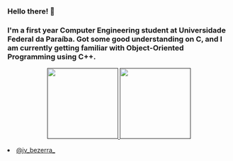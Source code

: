 ### Hello there! 👋
### I'm a first year Computer Engineering student at Universidade Federal da Paraíba. Got some good understanding on C, and I am currently getting familiar with Object-Oriented Programming using C++.
<p align="center">
  <a href="">
    <img height="160em" src="https://github-readme-stats.vercel.app/api?username=joaovictor720&theme=tokyonight&show_icons=true&hide_border=true&&count_private=true&include_all_commits=true" />
    <img height="160em" src="https://github-readme-stats.vercel.app/api/top-langs/?username=joaovictor720&layout=compact&langs_count=7&theme=tokyonight"/>
  </a>
</p>

<p align="center">
  <li>
    <a href="https://www.instagram.com/jv_bezerra_/?hl=pt-br">@jv_bezerra_</a>
  </li>
</p>

<!--
**joaovictor720/joaovictor720** is a ✨ _special_ ✨ repository because its `README.md` (this file) appears on your GitHub profile.

Here are some ideas to get you started:

- 🔭 I’m currently working on ...
- 🌱 I’m currently learning ...
- 👯 I’m looking to collaborate on ...
- 🤔 I’m looking for help with ...
- 💬 Ask me about ...
- 📫 How to reach me: ...
- 😄 Pronouns: ...
- ⚡ Fun fact: ...
-->
